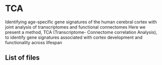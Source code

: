 # TCA
Identifying age-specific gene signatures of the human cerebral cortex with joint analysis of transcriptomes and functional connectomes
Here we present a method, TCA (Transcriptome- Connectome correlation Analysis), to identify gene signatures associated with cortex development and functionality across lifespan
## List of files
